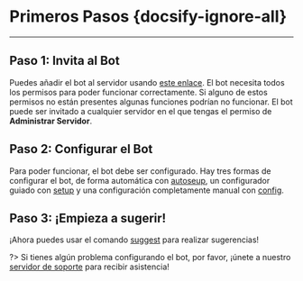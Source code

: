 # Primeros Pasos {docsify-ignore-all}
---

## **Paso 1: Invita al Bot**
Puedes añadir el bot al servidor usando [este enlace](https://discordapp.com/oauth2/authorize?client_id=564426594144354315&scope=bot&permissions=805694544). El bot necesita todos los permisos para poder funcionar correctamente. Si alguno de estos permisos no están presentes algunas funciones podrían no funcionar. El bot puede ser invitado a cualquier servidor en el que tengas el permiso de **Administrar Servidor**.

## **Paso 2: Configurar el Bot**
Para poder funcionar, el bot debe ser configurado. Hay tres formas de configurar el bot, de forma automática con [autoseup](es/admin/autosetup.md), un configurador guiado con [setup](es/admin/setup.md) y una configuración completamente manual con [config](es/admin/config.md).

## **Paso 3: ¡Empieza a sugerir!**
¡Ahora puedes usar el comando [suggest](es/all/suggest.md) para realizar sugerencias!

?> Si tienes algún problema configurando el bot, por favor, ¡únete a nuestro [servidor de soporte](https://discord.gg/G5pEdUp) para recibir asistencia!
